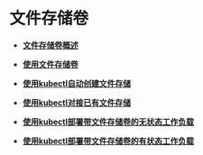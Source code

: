 # 文件存储卷<a name="cce_01_0315"></a>

-   **[文件存储卷概述](文件存储卷概述-21.md)**  

-   **[使用文件存储卷](使用文件存储卷-22.md)**  

-   **[使用kubectl自动创建文件存储](使用kubectl自动创建文件存储-23.md)**  

-   **[使用kubectl对接已有文件存储](使用kubectl对接已有文件存储-24.md)**  

-   **[使用kubectl部署带文件存储卷的无状态工作负载](使用kubectl部署带文件存储卷的无状态工作负载-25.md)**  

-   **[使用kubectl部署带文件存储卷的有状态工作负载](使用kubectl部署带文件存储卷的有状态工作负载-26.md)**  


